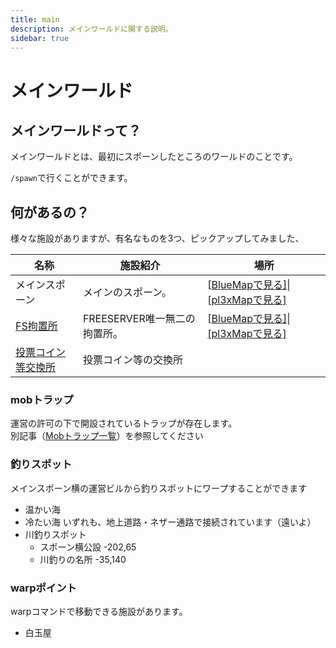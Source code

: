 ```yaml
---
title: main
description: メインワールドに関する説明。
sidebar: true
---
```

# メインワールド

## メインワールドって？

メインワールドとは、最初にスポーンしたところのワールドのことです。

`/spawn`で行くことができます。

## 何があるの？

様々な施設がありますが、有名なものを3つ、ピックアップしてみました、

| 名称                                                         | 施設紹介                     | 場所                                                         |
| ------------------------------------------------------------ | ---------------------------- | ------------------------------------------------------------ |
| メインスポーン                                               | メインのスポーン。           | [[BlueMapで見る\]](http://bluemap.freeserver.pro/#world:-225:84:35:0:-2.34:1.17:0:0:free)\|[[pl3xMapで見る\]](https://pl3x.freeserver.pro/?world=world&zoom=5&x=-242&z=52) |
| [FS拘置所](https://wiki.freeserver.pro/jail.html)            | FREESERVER唯一無二の拘置所。 | [[BlueMapで見る\]](http://bluemap.freeserver.pro/#world:-269:65:51:0:0.44:1.82:0:0:free)\|[[pl3xMapで見る]](https://pl3x.freeserver.pro/?world=world&zoom=5&x=-255&z=37) |
| [投票コイン等交換所](https://freeserver-wiki.netlify.app/vote.html#交換場所) | 投票コイン等の交換所         |                                                              |

### mobトラップ
運営の許可の下で開設されているトラップが存在します。  
別記事（[Mobトラップ一覧](/facility-index/mobtrap.html#メインワールド)）を参照してください

### 釣りスポット
メインスポーン横の運営ビルから釣りスポットにワープすることができます
- 温かい海
- 冷たい海
いずれも、地上道路・ネザー通路で接続されています（遠いよ）
- 川釣りスポット
  - スポーン横公設 -202,65
  - 川釣りの名所 -35,140

### warpポイント
warpコマンドで移動できる施設があります。
- 白玉屋
